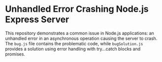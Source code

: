 # Unhandled Error Crashing Node.js Express Server

This repository demonstrates a common issue in Node.js applications: an unhandled error in an asynchronous operation causing the server to crash.  The `bug.js` file contains the problematic code, while `bugSolution.js` provides a solution using error handling with try...catch blocks and promises.